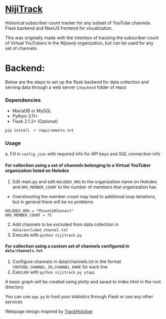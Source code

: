 # [NijiTrack](https://phase-tracker.com)

Historical subscriber count tracker for any subset of YouTube channels. Flask backend and NextJS frontend for visualization.

This was originally made with the intention of tracking the subscriber count of Virtual YouTubers in the Nijisanji organization, but can be used for any set of channels.


# Backend:
Below are the steps to set up the flask backend for data collection and serving data through a web server (`/backend` folder of repo)

### Dependencies
- MariaDB or MySQL
- Python 3.11+
- Flask 2.1.2+ (Optional)

```python
pip install -r requirements.txt
```
### Usage
a. Fill in `config.json` with required info for API keys and SQL connection info
#### For collection using a set of channels belonging to a Virtual YouTuber organization listed on Holodex
1. Edit main.py and edit `HOLODEX_ORG` to the organization name on Holodex and `ORG_MEMBER_COUNT` to the number of members that organization has
  - Overshooting the member count may lead to additional loop iterations, but in general there will be no problems
```
HOLODEX_ORG = "Phase%20Connect"
ORG_MEMBER_COUNT = 75
```
2. Add channels to be excluded from data collection in `data/excluded_channel.txt`
3. Execute with `python nijitrack.py`
#### For collection using a custom set of channels configured in `data/channels.txt`
1. Configure channels in data/channels.txt in the format `YOUTUBE_CHANNEL_ID,CHANNEL_NAME` for each line
2. Execute with `python nijitrack.py ytapi`

A basic graph will be created using plotly and saved to index.html in the root directory

You can use `app.py` to host your statistics through Flask or use any other services


Webpage design inspired by [TrackHololive](https://trackholo.live/)
